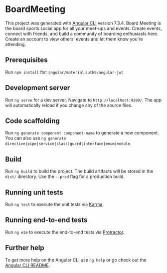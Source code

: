 # BoardMeeting

This project was generated with [Angular CLI](https://github.com/angular/angular-cli) version 7.3.4. Board Meeting is the board sports social app for all your meet-ups and events. Create events, connect with friends, and build a community of boarding enthusiasts here. Create an account to view others' events and let them know you're attending.

## Prerequisites

Run `npm install` for: `angular/material` `auth0/angular-jwt`

## Development server

Run `ng serve` for a dev server. Navigate to `http://localhost:4200/`. The app will automatically reload if you change any of the source files.

## Code scaffolding

Run `ng generate component component-name` to generate a new component. You can also use `ng generate directive|pipe|service|class|guard|interface|enum|module`.

## Build

Run `ng build` to build the project. The build artifacts will be stored in the `dist/` directory. Use the `--prod` flag for a production build.

## Running unit tests

Run `ng test` to execute the unit tests via [Karma](https://karma-runner.github.io).

## Running end-to-end tests

Run `ng e2e` to execute the end-to-end tests via [Protractor](http://www.protractortest.org/).

## Further help

To get more help on the Angular CLI use `ng help` or go check out the [Angular CLI README](https://github.com/angular/angular-cli/blob/master/README.md).
